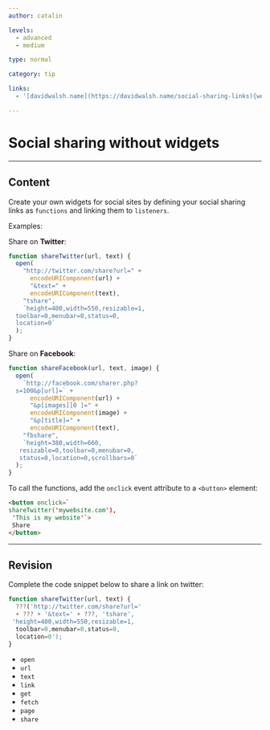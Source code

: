 ```yaml
---
author: catalin

levels:
  - advanced
  - medium

type: normal

category: tip

links:
  - '[davidwalsh.name](https://davidwalsh.name/social-sharing-links){website}'

---
```


# Social sharing without widgets

---

## Content

Create your own widgets for social sites by defining your social sharing links as `functions` and linking them to `listeners`.

Examples:

Share on **Twitter**:

```javascript
function shareTwitter(url, text) {
  open(
    "http://twitter.com/share?url=" +
      encodeURIComponent(url) +
      "&text=" +
      encodeURIComponent(text),
    "tshare",
    `height=400,width=550,resizable=1,
  toolbar=0,menubar=0,status=0,
  location=0`
  );
}
```

Share on **Facebook**:

```javascript
function shareFacebook(url, text, image) {
  open(
    `http://facebook.com/sharer.php?
  s=100&p[url]=` +
      encodeURIComponent(url) +
      "&p[images][0 ]=" +
      encodeURIComponent(image) +
      "&p[title]=" +
      encodeURIComponent(text),
    "fbshare",
    `height=380,width=660,
   resizable=0,toolbar=0,menubar=0,
   status=0,location=0,scrollbars=0`
  );
}
```

To call the functions, add the `onclick` event attribute to a `<button>` element:

```html
<button onclick=`
shareTwitter('mywebsite.com'),
 'This is my website'`>
 Share
</button>
```

---

## Revision

Complete the code snippet below to share a link on twitter:

```javascript
function shareTwitter(url, text) {
  ???('http://twitter.com/share?url='
  + ??? + '&text=' + ???, 'tshare',
 'height=400,width=550,resizable=1,
  toolbar=0,menubar=0,status=0,
  location=0');
}
```

- `open`
- `url`
- `text`
- `link`
- `get`
- `fetch`
- `page`
- `share`
